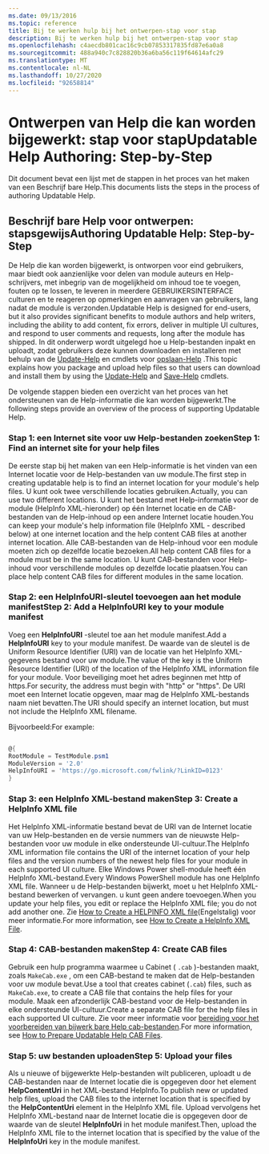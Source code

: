 ```yaml
---
ms.date: 09/13/2016
ms.topic: reference
title: Bij te werken hulp bij het ontwerpen-stap voor stap
description: Bij te werken hulp bij het ontwerpen-stap voor stap
ms.openlocfilehash: c4aecdb801cac16c9cb07853317835fd87e6a0a8
ms.sourcegitcommit: 488a940c7c828820b36a6ba56c119f64614afc29
ms.translationtype: MT
ms.contentlocale: nl-NL
ms.lasthandoff: 10/27/2020
ms.locfileid: "92658814"
---
```

# <a name="updatable-help-authoring-step-by-step"></a><span data-ttu-id="e6948-103">Ontwerpen van Help die kan worden bijgewerkt: stap voor stap</span><span class="sxs-lookup"><span data-stu-id="e6948-103">Updatable Help Authoring: Step-by-Step</span></span>

<span data-ttu-id="e6948-104">Dit document bevat een lijst met de stappen in het proces van het maken van een Beschrijf bare Help.</span><span class="sxs-lookup"><span data-stu-id="e6948-104">This documents lists the steps in the process of authoring Updatable Help.</span></span>

## <a name="authoring-updatable-help-step-by-step"></a><span data-ttu-id="e6948-105">Beschrijf bare Help voor ontwerpen: stapsgewijs</span><span class="sxs-lookup"><span data-stu-id="e6948-105">Authoring Updatable Help: Step-by-Step</span></span>

<span data-ttu-id="e6948-106">De Help die kan worden bijgewerkt, is ontworpen voor eind gebruikers, maar biedt ook aanzienlijke voor delen van module auteurs en Help-schrijvers, met inbegrip van de mogelijkheid om inhoud toe te voegen, fouten op te lossen, te leveren in meerdere GEBRUIKERSINTERFACE culturen en te reageren op opmerkingen en aanvragen van gebruikers, lang nadat de module is verzonden.</span><span class="sxs-lookup"><span data-stu-id="e6948-106">Updatable Help is designed for end-users, but it also provides significant benefits to module authors and help writers, including the ability to add content, fix errors, deliver in multiple UI cultures, and respond to user comments and requests, long after the module has shipped.</span></span> <span data-ttu-id="e6948-107">In dit onderwerp wordt uitgelegd hoe u Help-bestanden inpakt en uploadt, zodat gebruikers deze kunnen downloaden en installeren met behulp van de [Update-Help](/powershell/module/Microsoft.PowerShell.Core/Update-Help) en cmdlets voor [opslaan-Help](/powershell/module/Microsoft.PowerShell.Core/Save-Help) .</span><span class="sxs-lookup"><span data-stu-id="e6948-107">This topic explains how you package and upload help files so that users can download and install them by using the [Update-Help](/powershell/module/Microsoft.PowerShell.Core/Update-Help) and [Save-Help](/powershell/module/Microsoft.PowerShell.Core/Save-Help) cmdlets.</span></span>

<span data-ttu-id="e6948-108">De volgende stappen bieden een overzicht van het proces van het ondersteunen van de Help-informatie die kan worden bijgewerkt.</span><span class="sxs-lookup"><span data-stu-id="e6948-108">The following steps provide an overview of the process of supporting Updatable Help.</span></span>

### <a name="step-1-find-an-internet-site-for-your-help-files"></a><span data-ttu-id="e6948-109">Stap 1: een Internet site voor uw Help-bestanden zoeken</span><span class="sxs-lookup"><span data-stu-id="e6948-109">Step 1: Find an internet site for your help files</span></span>

<span data-ttu-id="e6948-110">De eerste stap bij het maken van een Help-informatie is het vinden van een Internet locatie voor de Help-bestanden van uw module.</span><span class="sxs-lookup"><span data-stu-id="e6948-110">The first step in creating updatable help is to find an internet location for your module's help files.</span></span> <span data-ttu-id="e6948-111">U kunt ook twee verschillende locaties gebruiken.</span><span class="sxs-lookup"><span data-stu-id="e6948-111">Actually, you can use two different locations.</span></span> <span data-ttu-id="e6948-112">U kunt het bestand met Help-informatie voor de module (HelpInfo XML-hieronder) op één Internet locatie en de CAB-bestanden van de Help-inhoud op een andere Internet locatie houden.</span><span class="sxs-lookup"><span data-stu-id="e6948-112">You can keep your module's help information file (HelpInfo XML - described below) at one internet location and the help content CAB files at another internet location.</span></span> <span data-ttu-id="e6948-113">Alle CAB-bestanden van de Help-inhoud voor een module moeten zich op dezelfde locatie bezoeken.</span><span class="sxs-lookup"><span data-stu-id="e6948-113">All help content CAB files for a module must be in the same location.</span></span> <span data-ttu-id="e6948-114">U kunt CAB-bestanden voor Help-inhoud voor verschillende modules op dezelfde locatie plaatsen.</span><span class="sxs-lookup"><span data-stu-id="e6948-114">You can place help content CAB files for different modules in the same location.</span></span>

### <a name="step-2-add-a-helpinfouri-key-to-your-module-manifest"></a><span data-ttu-id="e6948-115">Stap 2: een HelpInfoURI-sleutel toevoegen aan het module manifest</span><span class="sxs-lookup"><span data-stu-id="e6948-115">Step 2: Add a HelpInfoURI key to your module manifest</span></span>

<span data-ttu-id="e6948-116">Voeg een **HelpInfoURI** -sleutel toe aan het module manifest.</span><span class="sxs-lookup"><span data-stu-id="e6948-116">Add a **HelpInfoURI** key to your module manifest.</span></span> <span data-ttu-id="e6948-117">De waarde van de sleutel is de Uniform Resource Identifier (URI) van de locatie van het HelpInfo XML-gegevens bestand voor uw module.</span><span class="sxs-lookup"><span data-stu-id="e6948-117">The value of the key is the Uniform Resource Identifier (URI) of the location of the HelpInfo XML information file for your module.</span></span> <span data-ttu-id="e6948-118">Voor beveiliging moet het adres beginnen met http of https.</span><span class="sxs-lookup"><span data-stu-id="e6948-118">For security, the address must begin with "http" or "https".</span></span> <span data-ttu-id="e6948-119">De URI moet een Internet locatie opgeven, maar mag de HelpInfo XML-bestands naam niet bevatten.</span><span class="sxs-lookup"><span data-stu-id="e6948-119">The URI should specify an internet location, but must not include the HelpInfo XML filename.</span></span>

<span data-ttu-id="e6948-120">Bijvoorbeeld:</span><span class="sxs-lookup"><span data-stu-id="e6948-120">For example:</span></span>

```powershell

@{
RootModule = TestModule.psm1
ModuleVersion = '2.0'
HelpInfoURI = 'https://go.microsoft.com/fwlink/?LinkID=0123'
}
```

### <a name="step-3-create-a-helpinfo-xml-file"></a><span data-ttu-id="e6948-121">Stap 3: een HelpInfo XML-bestand maken</span><span class="sxs-lookup"><span data-stu-id="e6948-121">Step 3: Create a HelpInfo XML file</span></span>

<span data-ttu-id="e6948-122">Het HelpInfo XML-informatie bestand bevat de URI van de Internet locatie van uw Help-bestanden en de versie nummers van de nieuwste Help-bestanden voor uw module in elke ondersteunde UI-cultuur.</span><span class="sxs-lookup"><span data-stu-id="e6948-122">The HelpInfo XML information file contains the URI of the internet location of your help files and the version numbers of the newest help files for your module in each supported UI culture.</span></span> <span data-ttu-id="e6948-123">Elke Windows Power shell-module heeft één HelpInfo XML-bestand.</span><span class="sxs-lookup"><span data-stu-id="e6948-123">Every Windows PowerShell module has one HelpInfo XML file.</span></span> <span data-ttu-id="e6948-124">Wanneer u de Help-bestanden bijwerkt, moet u het HelpInfo XML-bestand bewerken of vervangen. u kunt geen andere toevoegen.</span><span class="sxs-lookup"><span data-stu-id="e6948-124">When you update your help files, you edit or replace the HelpInfo XML file; you do not add another one.</span></span> <span data-ttu-id="e6948-125">Zie [How to Create a HELPINFO XML file](./how-to-create-a-helpinfo-xml-file.md)(Engelstalig) voor meer informatie.</span><span class="sxs-lookup"><span data-stu-id="e6948-125">For more information, see [How to Create a HelpInfo XML File](./how-to-create-a-helpinfo-xml-file.md).</span></span>

### <a name="step-4-create-cab-files"></a><span data-ttu-id="e6948-126">Stap 4: CAB-bestanden maken</span><span class="sxs-lookup"><span data-stu-id="e6948-126">Step 4: Create CAB files</span></span>

<span data-ttu-id="e6948-127">Gebruik een hulp programma waarmee u Cabinet ( `.cab` )-bestanden maakt, zoals `MakeCab.exe` , om een CAB-bestand te maken dat de Help-bestanden voor uw module bevat.</span><span class="sxs-lookup"><span data-stu-id="e6948-127">Use a tool that creates cabinet (`.cab`) files, such as `MakeCab.exe`, to create a CAB file that contains the help files for your module.</span></span> <span data-ttu-id="e6948-128">Maak een afzonderlijk CAB-bestand voor de Help-bestanden in elke ondersteunde UI-cultuur.</span><span class="sxs-lookup"><span data-stu-id="e6948-128">Create a separate CAB file for the help files in each supported UI culture.</span></span> <span data-ttu-id="e6948-129">Zie voor meer informatie voor [bereiding voor het voorbereiden van bijwerk bare Help cab-bestanden](./how-to-prepare-updatable-help-cab-files.md).</span><span class="sxs-lookup"><span data-stu-id="e6948-129">For more information, see [How to Prepare Updatable Help CAB Files](./how-to-prepare-updatable-help-cab-files.md).</span></span>

### <a name="step-5-upload-your-files"></a><span data-ttu-id="e6948-130">Stap 5: uw bestanden uploaden</span><span class="sxs-lookup"><span data-stu-id="e6948-130">Step 5: Upload your files</span></span>

<span data-ttu-id="e6948-131">Als u nieuwe of bijgewerkte Help-bestanden wilt publiceren, uploadt u de CAB-bestanden naar de Internet locatie die is opgegeven door het element **HelpContentUri** in het XML-bestand HelpInfo.</span><span class="sxs-lookup"><span data-stu-id="e6948-131">To publish new or updated help files, upload the CAB files to the internet location that is specified by the **HelpContentUri** element in the HelpInfo XML file.</span></span> <span data-ttu-id="e6948-132">Upload vervolgens het HelpInfo XML-bestand naar de Internet locatie die is opgegeven door de waarde van de sleutel **HelpInfoUri** in het module manifest.</span><span class="sxs-lookup"><span data-stu-id="e6948-132">Then, upload the HelpInfo XML file to the internet location that is specified by the value of the **HelpInfoUri** key in the module manifest.</span></span>
